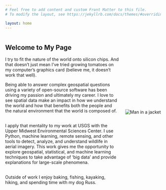 ```yaml
---
# Feel free to add content and custom Front Matter to this file.
# To modify the layout, see https://jekyllrb.com/docs/themes/#overriding-theme-defaults

layout: home
---
```


<html>
<head>
<meta charset="utf-8">
<style>
    .container {
      display: flex;
      align-items: center;
    }
    .text {
      flex: 1;
      text-align: left;
      padding-right: 20px;
    }
    .image {
      flex-shrink: 0;
    }
    img {
      max-width: 300px;
      height: auto;
    }
</style>
</head>
<body>


<div class="container">
    <div class="text">
      <h2>Welcome to My Page</h2>
      <p>I try to fit the nature of the world onto silicon chips. And that doesn’t just mean I’ve tried growing tomatoes on my computer’s graphics card (believe me, it doesn’t work that well).

Being able to answer complex geospatial questions using a variety of open-source software has been driving my passion and ultimately my career. I love to see spatial data make an impact in how we understand the world and how that benefits both the people and the natural environment that the world is composed of.<br><br>

I apply that mentality to my work at USGS with the Upper Midwest Environmental Sciences Center. I use Python, machine learning, remote sensing, and other tools to detect, analyze, and understand wildlife in aerial imagery. This work gives me the opportunity to explore geospatial, statistical, and machine learning techniques to take advantage of ‘big data’ and provide explanations for large-scale phenomena.<br><br>

Outside of work I enjoy baking, fishing, kayaking, hiking, and spending time with my dog Russ.</p>
    </div>
    <div class="image">
    <img src="../assets/img/IMG_20250412_183143_jek.JPG" alt="Man in a jacket"> 
    </div>
</div>